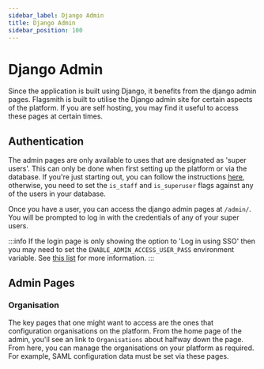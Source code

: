 ```yaml
---
sidebar_label: Django Admin
title: Django Admin
sidebar_position: 100
---
```


# Django Admin

Since the application is built using Django, it benefits from the django admin pages. Flagsmith is built to utilise the
Django admin site for certain aspects of the platform. If you are self hosting, you may find it useful to access these
pages at certain times.

## Authentication

The admin pages are only available to uses that are designated as 'super users'. This can only be done when first
setting up the platform or via the database. If you're just starting out, you can follow the instructions
[here](/deployment/hosting/locally-api#Initialising), otherwise, you need to set the `is_staff` and `is_superuser` flags
against any of the users in your database.

Once you have a user, you can access the django admin pages at `/admin/`. You will be prompted to log in with the
credentials of any of your super users.

:::info If the login page is only showing the option to 'Log in using SSO' then you may need to set the
`ENABLE_ADMIN_ACCESS_USER_PASS` environment variable. See
[this list](/deployment/hosting/locally-api#application-environment-variables) for more information. :::

## Admin Pages

### Organisation

The key pages that one might want to access are the ones that configuration organisations on the platform. From the home
page of the admin, you'll see an link to `Organisations` about halfway down the page. From here, you can manage the
organisations on your platform as required. For example, SAML configuration data must be set via these pages.
